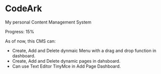 # CodeArk
My personal Content Management System

Progress: 15%


As of now, this CMS can:
* Create, Add and Delete dynmaic Menu with a drag and drop function in dashboard.
* Create, Add and Delete dynamic pages in dahsboard.
* Can use Text Editor TinyMce in Add Page Dashboard.
